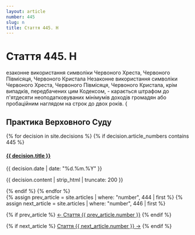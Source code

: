 ```yaml
---
layout: article
number: 445
slug: n
title: Стаття 445. Н
---
```


# Стаття 445. Н

езаконне використання символіки Червоного Хреста, Червоного Півмісяця, Червоного Кристала Незаконне використання символіки Червоного Хреста, Червоного Півмісяця, Червоного Кристала, крім випадків, передбачених цим Кодексом, - карається штрафом до п'ятдесяти неоподатковуваних мінімумів доходів громадян або пробаційним наглядом на строк до двох років. {

## Практика Верховного Суду

<div class="decisions-container">
{% for decision in site.decisions %}
  {% if decision.article_numbers contains 445 %}
    <div class="decision-item">
      <h4><a href="{{ decision.url }}">{{ decision.title }}</a></h4>
      <p class="decision-date">{{ decision.date | date: "%d.%m.%Y" }}</p>
      <p class="decision-excerpt">{{ decision.content | strip_html | truncate: 200 }}</p>
    </div>
  {% endif %}
{% endfor %}
</div>

<div class="article-navigation">
  {% assign prev_article = site.articles | where: "number", 444 | first %}
  {% assign next_article = site.articles | where: "number", 446 | first %}
  
  {% if prev_article %}
    <a href="{{ prev_article.url }}" class="prev-article">← Стаття {{ prev_article.number }}</a>
  {% endif %}
  
  {% if next_article %}
    <a href="{{ next_article.url }}" class="next-article">Стаття {{ next_article.number }} →</a>
  {% endif %}
</div>
